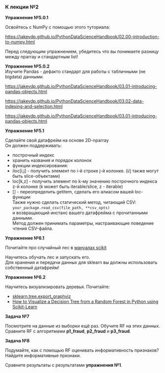 ### К лекции №2

**Упражнение №5.0.1**  

Освойтесь с NumPy с помощью этого туториала:  

https://jakevdp.github.io/PythonDataScienceHandbook/02.00-introduction-to-numpy.html
  
Перед следующим упражнением, убедитесь что вы понимаете разницу между nparray и стандартным list!  
  
**Упражнение №5.0.2**  
Изучите Pandas - дефакто стандарт для работы с табличными (не bigdata) данными.  

https://jakevdp.github.io/PythonDataScienceHandbook/03.01-introducing-pandas-objects.html

https://jakevdp.github.io/PythonDataScienceHandbook/03.02-data-indexing-and-selection.html

https://jakevdp.github.io/PythonDataScienceHandbook/03.01-introducing-pandas-objects.html 
 
**Упражнение №5.1**  

Сделайте свой датафрейм на основе 2D-nparray  
Он должен поддерживать:  
* построчный индекс  
* хранить названия и порядок колонок  
* функции индексирования:  
 * iloc[i,j] - получить элемент по i-й строке j-й колонке. (i/j также могут быть slice-объектами)  
 * loc[k,z] - получить элемент по k-му значению построчного индекса z-й колонке (k может быть iterable/slice, z - iterable)  
 * [] - переопределить getitem, сделать его алиасом вашей loc-функции  
Также нужно сделать статический метод, читающий CSV:   
`your_package.read_csv(file_path, **csv_opts)`   
и возвращающий инстанс вашего датафрейма с прочитанными данными.    
Метод должен принимать параметры, настраивающие поведение чтения CSV-файла.  

**Упражнение №6.1**

Почитайте про случайный лес в [мануалах scikit](https://scikit-learn.org/stable/modules/generated/sklearn.ensemble.RandomForestClassifier)

Научитесь обучать лес и запускать его.  
Для хранения и передачи данных для sklearn вы должны использовать собственный датафрейм!  

**Упражнение №6.2**

Научитесь визуализировать деревья. Почитайте:

  * [sklearn.tree.export_graphviz](https://scikit-learn.org/stable/modules/generated/sklearn.tree.export_graphviz.html#sklearn.tree.export_graphviz)
  * [How to Visualize a Decision Tree from a Random Forest in Python using Scikit-Learn](https://towardsdatascience.com/how-to-visualize-a-decision-tree-from-a-random-forest-in-python-using-scikit-learn-38ad2d75f21c)

**Задача №7**

Посмотрите на данные из выборки ещё раз. Обучите RF на этих данных.
Сравните RF c алгоритмами **p1_fraud**, **p2_fraud** и **p3_fraud**.

**Задача №8**

Подумайте, как с помощью RF оценивать информативность признаков?
Найдите информативные признаки. 

Сравните результаты с результатами **упражнения №1**.
